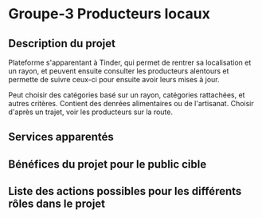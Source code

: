 # Groupe-3 Producteurs locaux

## Description du projet

Plateforme s'apparentant à Tinder, qui permet de rentrer sa localisation et un rayon, et peuvent ensuite consulter les producteurs alentours et permette de suivre ceux-ci pour ensuite avoir leurs mises à jour. 

Peut choisir des catégories basé sur un rayon, catégories rattachées, et autres critères. Contient des denrées alimentaires ou de l'artisanat. Choisir d'après un trajet, voir les producteurs sur la route. 

## Services apparentés



##  Bénéfices du projet pour le public cible

## Liste des actions possibles pour les différents rôles dans le projet 
